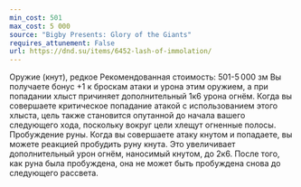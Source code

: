 ```yaml
---
min_cost: 501
max_cost: 5 000
source: "Bigby Presents: Glory of the Giants"
requires_attunement: False
url: https://dnd.su/items/6452-lash-of-immolation/
---
```


Оружие (кнут), редкое
Рекомендованная стоимость: 501-5 000 зм
Вы получаете бонус +1 к броскам атаки и урона этим оружием, а при попадании хлыст причиняет дополнительный 1к6 урона огнём. Когда вы совершаете критическое попадание атакой с использованием этого хлыста, цель также становится опутанной до начала вашего следующего хода, поскольку вокруг цели хлещут огненные полосы.
Пробуждение руны. Когда вы совершаете атаку кнутом и попадаете, вы можете реакцией пробудить руну кнута. Это увеличивает дополнительный урон огнём, наносимый кнутом, до 2к6.
После того, как руна была пробуждена, она не может быть пробуждена снова до следующего рассвета.